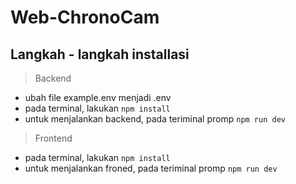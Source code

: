 ﻿# Web-ChronoCam
## Langkah - langkah installasi
> Backend
- ubah file example.env menjadi .env
- pada terminal, lakukan `npm install`
- untuk menjalankan backend, pada teriminal promp `npm run dev`

> Frontend
- pada terminal, lakukan `npm install`
- untuk menjalankan froned, pada teriminal promp `npm run dev`
